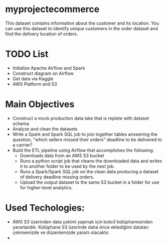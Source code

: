 # myprojectecommerce
This dataset contains information about the customer and its location. You can use this dataset to identify unique customers in the order dataset and find the delivery location of orders. 


# TODO List

* Initialize Apache Airflow and Spark
* Construct diagram on Airflow
* Get data via Kaggle
* AWS Platform and S3

# Main Objectives

* Construct a mock production data lake that is replete with dataset schema
* Analyze and clean the datasets
* Write a Spark and Spark SQL job to join together tables answering the question, 
"which sellers missed their orders" deadline to be delivered to a carrier?
* Build the ETL pipeline using Airflow that accomplishes the following:
  * Downloads data from an AWS S3 bucket
  * Runs a python script job that cleans the downloaded data and writes it to another folder to be used by the next job.
  * Runs a Spark/Spark SQL job on the clean data producing a dataset of delivery deadline missing orders.
  * Upload the output dataset to the same S3 bucket in a folder for use for higher-level analytics.

# Used Techologies:

* AWS S3 üzerinden data çekimi yapmak için boto3 kütüphanesinden yararlandık. Kütüphane S3 üzerinde daha önce eklediğimi dataları çekmemizde ve düzenlemizde yararlı olacaktır. 
* 